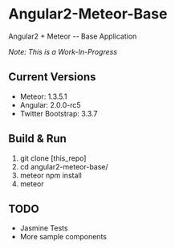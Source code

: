# Angular2-Meteor-Base
Angular2 + Meteor -- Base Application

*Note: This is a Work-In-Progress*

## Current Versions
* Meteor: 1.3.5.1
* Angular: 2.0.0-rc5
* Twitter Bootstrap: 3.3.7

## Build & Run
1. git clone [this_repo]
2. cd angular2-meteor-base/
3. meteor npm install
4. meteor

## TODO
* Jasmine Tests
* More sample components
